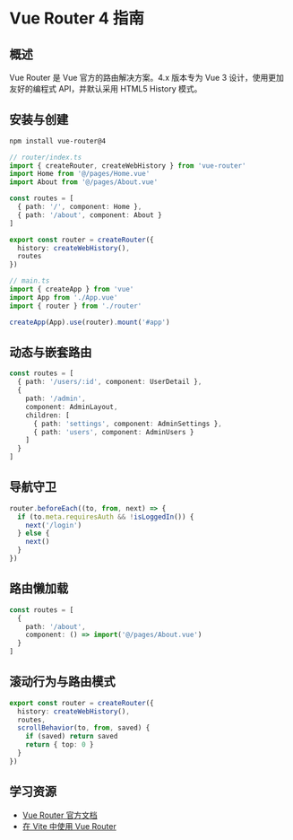# Vue Router 4 指南

## 概述

Vue Router 是 Vue 官方的路由解决方案。4.x 版本专为 Vue 3 设计，使用更加友好的编程式 API，并默认采用 HTML5 History 模式。

## 安装与创建

```bash
npm install vue-router@4
```

```ts
// router/index.ts
import { createRouter, createWebHistory } from 'vue-router'
import Home from '@/pages/Home.vue'
import About from '@/pages/About.vue'

const routes = [
  { path: '/', component: Home },
  { path: '/about', component: About }
]

export const router = createRouter({
  history: createWebHistory(),
  routes
})
```

```ts
// main.ts
import { createApp } from 'vue'
import App from './App.vue'
import { router } from './router'

createApp(App).use(router).mount('#app')
```

## 动态与嵌套路由

```ts
const routes = [
  { path: '/users/:id', component: UserDetail },
  {
    path: '/admin',
    component: AdminLayout,
    children: [
      { path: 'settings', component: AdminSettings },
      { path: 'users', component: AdminUsers }
    ]
  }
]
```

## 导航守卫

```ts
router.beforeEach((to, from, next) => {
  if (to.meta.requiresAuth && !isLoggedIn()) {
    next('/login')
  } else {
    next()
  }
})
```

## 路由懒加载

```ts
const routes = [
  {
    path: '/about',
    component: () => import('@/pages/About.vue')
  }
]
```

## 滚动行为与路由模式

```ts
export const router = createRouter({
  history: createWebHistory(),
  routes,
  scrollBehavior(to, from, saved) {
    if (saved) return saved
    return { top: 0 }
  }
})
```

## 学习资源

- [Vue Router 官方文档](https://router.vuejs.org/)
- [在 Vite 中使用 Vue Router](https://vitejs.dev/guide/)
